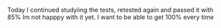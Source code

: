 Today I continued studyiing the tests, retested again and passed it with 85% 
Im not happpy with it yet. I want to be able to get 100% every time 
